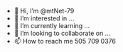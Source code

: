 - 👋 Hi, I’m @mtNet-79
- 👀 I’m interested in ...
- 🌱 I’m currently learning ...
- 💞️ I’m looking to collaborate on ...
- 📫 How to reach me 505 709 0376

<!---
mtNet-79/mtNet-79 is a ✨ special ✨ repository because its `README.md` (this file) appears on your GitHub profile.
You can click the Preview link to take a look at your changes.
--->
